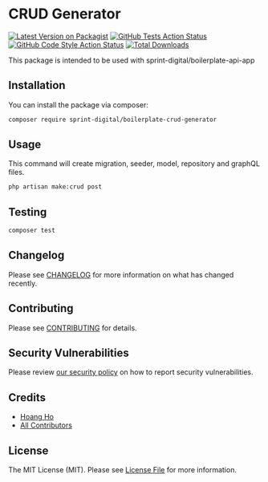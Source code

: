 # CRUD Generator

[![Latest Version on Packagist](https://img.shields.io/packagist/v/sprint-digital/boilerplate-crud-generator.svg?style=flat-square)](https://packagist.org/packages/sprint-digital/boilerplate-crud-generator)
[![GitHub Tests Action Status](https://img.shields.io/github/workflow/status/sprint-digital/boilerplate-crud-generator/run-tests?label=tests)](https://github.com/sprint-digital/boilerplate-crud-generator/actions?query=workflow%3Arun-tests+branch%3Amain)
[![GitHub Code Style Action Status](https://img.shields.io/github/workflow/status/sprint-digital/boilerplate-crud-generator/Check%20&%20fix%20styling?label=code%20style)](https://github.com/sprint-digital/boilerplate-crud-generator/actions?query=workflow%3A"Check+%26+fix+styling"+branch%3Amain)
[![Total Downloads](https://img.shields.io/packagist/dt/sprint-digital/boilerplate-crud-generator.svg?style=flat-square)](https://packagist.org/packages/sprint-digital/boilerplate-crud-generator)

This package is intended to be used with sprint-digital/boilerplate-api-app
## Installation

You can install the package via composer:

```bash
composer require sprint-digital/boilerplate-crud-generator
```

## Usage

This command will create migration, seeder, model, repository and graphQL files.

```bash
php artisan make:crud post
```

## Testing

```bash
composer test
```

## Changelog

Please see [CHANGELOG](CHANGELOG.md) for more information on what has changed recently.

## Contributing

Please see [CONTRIBUTING](.github/CONTRIBUTING.md) for details.

## Security Vulnerabilities

Please review [our security policy](../../security/policy) on how to report security vulnerabilities.

## Credits

- [Hoang Ho](https://github.com/hoangnhiho)
- [All Contributors](../../contributors)

## License

The MIT License (MIT). Please see [License File](LICENSE.md) for more information.
